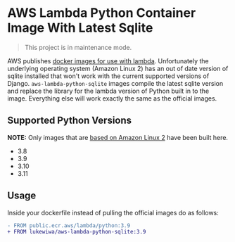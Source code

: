 # AWS Lambda Python Container Image With Latest Sqlite

> This project is in maintenance mode.

AWS publishes [docker images for use with lambda](https://gallery.ecr.aws/lambda/python). Unfortunately the underlying operating system (Amazon Linux 2) has an out of date version of sqlite installed that won't work with the current supported versions of Django. `aws-lambda-python-sqlite` images compile the latest sqlite version and replace the library for the lambda version of Python built in to the image. Everything else will work exactly the same as the official images.


## Supported Python Versions

**NOTE:** Only images that are [based on Amazon Linux 2](https://docs.aws.amazon.com/lambda/latest/dg/python-image.html#python-image-base) have been built here.

- 3.8
- 3.9
- 3.10
- 3.11

## Usage

Inside your dockerfile instead of pulling the official images do as follows:

```diff
- FROM public.ecr.aws/lambda/python:3.9
+ FROM lukewiwa/aws-lambda-python-sqlite:3.9
```